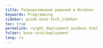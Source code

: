 ```yaml
---
title: Разворачивание решений в Windows
keywords: Programming
sidebar: guide-base-tech_sidebar
toc: true
permalink: ru/gbt_deployment_windows.html
folder: base-tech/deployment
lang: ru
---
```

